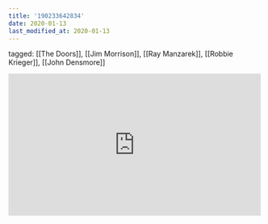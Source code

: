 ```yaml
---
title: '190233642834'
date: 2020-01-13
last_modified_at: 2020-01-13
---
```

tagged: [[The Doors]], [[Jim Morrison]], [[Ray Manzarek]], [[Robbie Krieger]], [[John Densmore]]
<iframe allow="accelerometer; autoplay; clipboard-write; encrypted-media; gyroscope; picture-in-picture" allowfullscreen="" frameborder="0" height="281" id="youtube_iframe" src="https://www.youtube.com/embed/eqgXGMAS__M?feature=oembed&amp;enablejsapi=1&amp;origin=https://safe.txmblr.com&amp;wmode=opaque" width="500"></iframe>